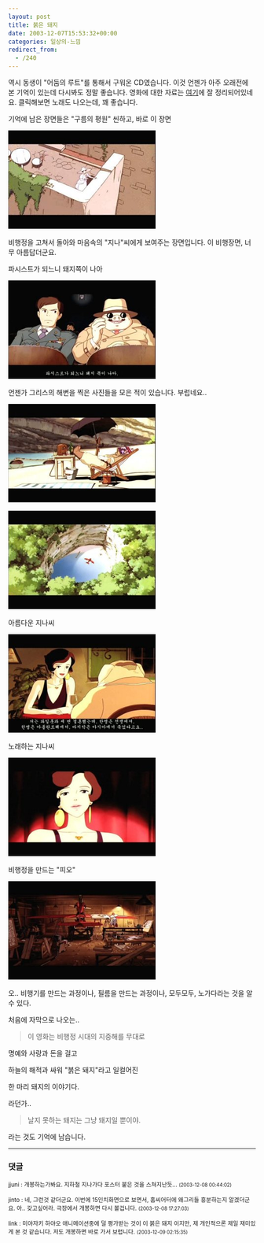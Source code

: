 ```yaml
---
layout: post
title: 붉은 돼지
date: 2003-12-07T15:53:32+00:00
categories: 일상의-느낌
redirect_from:
  - /240
---
```


역시 동생이 "어둠의 루트"를 통해서 구워온 CD였습니다. 이것 언젠가 아주 오래전에 본 기억이 있는데 다시봐도 정말 좋습니다. 영화에 대한 자료는 <a href="http://windshoes.new21.org/film-porco-rosso.htm" target="bb">여기</a>에 잘 정리되어있네요. 클릭해보면 노래도 나오는데, 꽤 좋습니다.

기억에 남은 장면들은 "구름의 평원" 씬하고, 바로 이 장면

![ ](/assets/media/logs_archives_20031207-234951.jpg)

비행정을 고쳐서 돌아와 마음속의 "지나"씨에게 보여주는 장면입니다. 이 비행장면, 너무 아름답더군요.

파시스트가 되느니 돼지쪽이 나아

![ ](/assets/media/logs_archives_20031207-231721.jpg)

언젠가 그리스의 해변을 찍은 사진들을 모은 적이 있습니다. 부럽네요..

![ ](/assets/media/logs_archives_20031208-000017.jpg)

![ ](/assets/media/logs_archives_20031207-235318.jpg)

아름다운 지나씨

![ ](/assets/media/logs_archives_20031207-203104.jpg)

노래하는 지나씨

![ ](/assets/media/logs_archives_20031207-202657.jpg)

비행정을 만드는 "피오"

![ ](/assets/media/logs_archives_20031207-231616.jpg)

오.. 비행기를 만드는 과정이나, 필름을 만드는 과정이나, 모두모두, 노가다라는 것을 알 수 있다.

처음에 자막으로 나오는..

> 이 영화는 비행정 시대의 지중해를 무대로

명예와 사랑과 돈을 걸고

하늘의 해적과 싸워 "붉은 돼지"라고 일컬어진

한 마리 돼지의 이야기다.

라던가..

> 날지 못하는 돼지는 그냥 돼지일 뿐이야.

라는 것도 기억에 남습니다.

* * *

### 댓글



<!--- cmt:513 --->
<!--- mail: --->
<!--- parent:0 --->

<small class=comment>jjuni : 개봉하는가봐요. 지하철 지나가다 포스터 붙은 것을 스쳐지난듯... <small>(2003-12-08 00:44:02)</small></small>


<!--- cmt:514 --->
<!--- mail: --->
<!--- parent:0 --->

<small class=comment>jinto : 네, 그런것 같더군요.  이번에 15인치화면으로 보면서, 홈씨어터에 왜그리들 흥분하는지 알겠더군요. 아.. 갖고싶어라.  극장에서 개봉하면 다시 볼겁니다. <small>(2003-12-08 17:27:03)</small></small>


<!--- cmt:515 --->
<!--- mail: --->
<!--- parent:0 --->

<small class=comment>link : 미야자키 하야오 애니메이션중에 덜 평가받는 것이 이 붉은 돼지 이지만, 제 개인적으론 제일 재미있게 본 것 같습니다. 저도 개봉하면 바로 가서 보렵니다. <small>(2003-12-09 02:15:35)</small></small>

